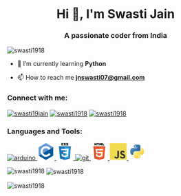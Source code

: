 <h1 align="center">Hi 👋, I'm Swasti Jain</h1>
<h3 align="center">A passionate coder from India</h3>

<p align="left"> <img src="https://komarev.com/ghpvc/?username=swasti1918&label=Profile%20views&color=0e75b6&style=flat" alt="swasti1918" /> </p>

- 🌱 I’m currently learning **Python**

- 📫 How to reach me **jnswasti07@gmail.com**

<h3 align="left">Connect with me:</h3>
<p align="left">
<a href="https://instagram.com/swasti19jain" target="blank"><img align="center" src="https://raw.githubusercontent.com/rahuldkjain/github-profile-readme-generator/master/src/images/icons/Social/instagram.svg" alt="swasti19jain" height="30" width="40" /></a>
<a href="https://codeforces.com/profile/swasti1918" target="blank"><img align="center" src="https://raw.githubusercontent.com/rahuldkjain/github-profile-readme-generator/master/src/images/icons/Social/codeforces.svg" alt="swasti1918" height="30" width="40" /></a>
<a href="https://www.leetcode.com/swasti1918" target="blank"><img align="center" src="https://raw.githubusercontent.com/rahuldkjain/github-profile-readme-generator/master/src/images/icons/Social/leet-code.svg" alt="swasti1918" height="30" width="40" /></a>
</p>

<h3 align="left">Languages and Tools:</h3>
<p align="left"> <a href="https://www.arduino.cc/" target="_blank" rel="noreferrer"> <img src="https://cdn.worldvectorlogo.com/logos/arduino-1.svg" alt="arduino" width="40" height="40"/> </a> <a href="https://www.cprogramming.com/" target="_blank" rel="noreferrer"> <img src="https://raw.githubusercontent.com/devicons/devicon/master/icons/c/c-original.svg" alt="c" width="40" height="40"/> </a> <a href="https://www.w3schools.com/css/" target="_blank" rel="noreferrer"> <img src="https://raw.githubusercontent.com/devicons/devicon/master/icons/css3/css3-original-wordmark.svg" alt="css3" width="40" height="40"/> </a> <a href="https://git-scm.com/" target="_blank" rel="noreferrer"> <img src="https://www.vectorlogo.zone/logos/git-scm/git-scm-icon.svg" alt="git" width="40" height="40"/> </a> <a href="https://www.w3.org/html/" target="_blank" rel="noreferrer"> <img src="https://raw.githubusercontent.com/devicons/devicon/master/icons/html5/html5-original-wordmark.svg" alt="html5" width="40" height="40"/> </a> <a href="https://developer.mozilla.org/en-US/docs/Web/JavaScript" target="_blank" rel="noreferrer"> <img src="https://raw.githubusercontent.com/devicons/devicon/master/icons/javascript/javascript-original.svg" alt="javascript" width="40" height="40"/> </a> <a href="https://www.python.org" target="_blank" rel="noreferrer"> <img src="https://raw.githubusercontent.com/devicons/devicon/master/icons/python/python-original.svg" alt="python" width="40" height="40"/> </a> </p>

<p><img align="left" src="https://github-readme-stats.vercel.app/api/top-langs?username=swasti1918&show_icons=true&locale=en&layout=compact" alt="swasti1918" /></p>

<p>&nbsp;<img align="center" src="https://github-readme-stats.vercel.app/api?username=swasti1918&show_icons=true&locale=en" alt="swasti1918" /></p>

<p><img align="center" src="https://github-readme-streak-stats.herokuapp.com/?user=swasti1918&" alt="swasti1918" /></p>
